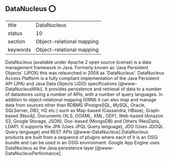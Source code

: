 ## DataNucleus :o:


|          |                           |
| -------- | ------------------------- |
| title    | DataNucleus               | 
| status   | 10                        |
| section  | Object-relational mapping |
| keywords | Object-relational mapping |



DataNucleus (available under Apache 2 open source license) is a data
management framework in Java. Formerly known as 'Java Persistent
Objects' (JPOX) this was relaunched in 2008 as
'DataNucleus'. DataNucleus Access Platform is a fully compliant
implementation of the Java Persistent API (JPA) and Java Data Objects
(JDO) specifications [@www-DataNucleusWiki]. It provides
persistence and retrieval of data to a number of datastores using a
number of APIs, with a number of query languages. In addition to
object-relational mapping (ORM) it can also map and manage data from
sources other than RDBMS (PostgreSQL, MySQL, Oracle, SQLServer, DB2,
H2 etc.) such as Map-based (Cassandra, HBase), Graph-based (Neo4j),
Documents (XLS, OOXML, XML, ODF), Web-based (Amazon S3, Google
Storage, JSON), Doc-based (MongoDB) and Others (NeoDatis, LDAP). It
supports the JPA (Uses JPQL Query language), JDO (Uses JDOQL Query
language) and REST APIs [@www-DataNucleus].DataNucleus products
are built from a sequence of plugins where each of it is an OSGi
bundle and can be used in an OSGi environment. Google App Engine uses
DataNucleus as the Java persistence
layer [@www-DataNucleusPerformance].


     
